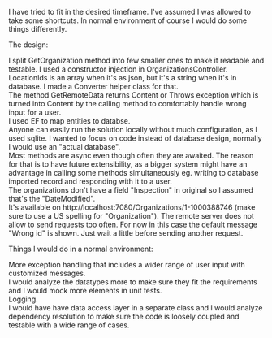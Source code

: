 I have tried to fit in the desired timeframe. I've assumed I was allowed to take some shortcuts. In normal environment of course I would do some things differently.

The design:

I split GetOrganization method into few smaller ones to make it readable and testable. I used a constructor injection in OrganizationsController.
<br>LocationIds is an array when it's as json, but it's a string when it's in database. I made a Converter helper class for that.
<br>The method GetRemoteData returns Content or Throws exception which is turned into Content by the calling method to comfortably handle wrong input for a user.
<br>I used EF to map entities to databse.
<br>Anyone can easily run the solution locally without much configuration, as I used sqlite. I wanted to focus on code instead of database design, normally I would use an "actual database".
<br>Most methods are async even though often they are awaited. The reason for that is to have future extensibility, as a bigger system might have an advantage in calling some methods simultaneously eg. writing to database imported record and responding with it to a user.
<br>The organizations don't have a field "Inspection" in original so I assumed that's the "DateModified".
<br>It's available on http://localhost:7080/Organizations/1-1000388746 (make sure to use a US spelling for "Organization"). The remote server does not allow to send requests too often. For now in this case the default message "Wrong id" is shown. Just wait a little before sending another request.


Things I would do in a normal environment:

More exception handling that includes a wider range of user input with customized messages.
<br>I would analyze the datatypes more to make sure they fit the requirements and I would mock more elements in unit tests.
<br>Logging.
<br>I would have have data access layer in a separate class and I would analyze dependency resolution to make sure the code is loosely coupled and testable with a wide range of cases.
